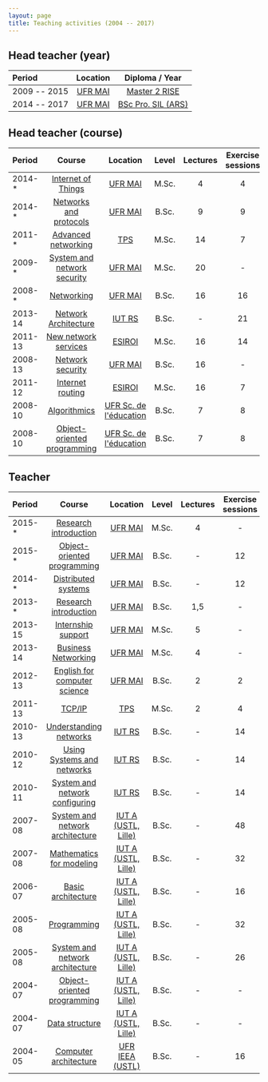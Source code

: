 ```yaml
---
layout: page
title: Teaching activities (2004 -- 2017)
---
```


## Head teacher (year)

| **Period** | **Location** | **Diploma / Year** |
| :------- |:-----:|:-------------:|
| 2009 -- 2015 | [UFR MAI](http://mathinfo.unistra.fr/) | [Master 2 RISE](http://master-informatique.unistra.fr/rise/rise-formation.php) |
| 2014 -- 2017 | [UFR MAI](http://mathinfo.unistra.fr/) | [BSc Pro. SIL (ARS)](http://mathinfo.unistra.fr/offre-de-formation/licence-professionnelle-sil/licence-pro-info-ars-fi/) |

## Head teacher (course)

| **Period** | **Course** | **Location** | **Level** | **Lectures** | **Exercise sessions** | **Lab sessions** |  **Class number** |
| :------- |:----------:| :-----:|:-------------:|:-------------:|:-------------:|:-------------:|:-------------:|
| 2014-* | [Internet of Things](http://mathinfo.unistra.fr/offre-de-formation/ue/?spec=8\|sem=24\|ue=550) | [UFR MAI](http://mathinfo.unistra.fr/) | M.Sc. | 4 | 4 | - | 15 |
| 2014-* | [Networks and protocols](http://mathinfo.unistra.fr/offre-de-formation/ue/?spec=17\|sem=38\|ue=422) | [UFR MAI](http://mathinfo.unistra.fr/) | B.Sc. | 9 | 9 | 12 | 30 |
| 2011-* | [Advanced networking](http://www.telecom-physique.fr/formation/departement-informatique-et-reseaux/) | [TPS](http://www.telecom-physique.fr/) | M.Sc. | 14 | 7 | 8 | 9 |
| 2009-*  | [System and network security](http://mathinfo.unistra.fr/offre-de-formation/ue/?spec=8\|sem=32\|ue=533) | [UFR MAI](http://mathinfo.unistra.fr/) | M.Sc. | 20 | - | 17 | 22 |
| 2008-*  | [Networking](http://mathinfo.unistra.fr/offre-de-formation/mod/?spec=26\|sem=65\|mod=11) |[UFR MAI](http://mathinfo.unistra.fr/) | B.Sc. | 16 | 16 | - | 16 |
| 2013-14 | [Network Architecture](http://iutrs.unistra.fr/images/maquettes/info/IIN_2017_DUT_INFORMATIQUE.pdf) | [IUT RS](http://iutrs.unistra.fr/) | B.Sc. | - | 21 | 28  | 36 |
| 2011-13  | [New network services](http://esiroi.univ-reunion.fr/) | [ESIROI](https://esiroi.univ-reunion.fr/) | M.Sc. | 16 | 14 | - | 10 |
| 2008-13  | [Network security](http://mathinfo.unistra.fr/offre-de-formation/mod/?spec=26\|sem=65\|mod=13) | [UFR MAI](http://mathinfo.unistra.fr/) | B.Sc. | 16 | - | 24  | 15 |
| 2011-12  | [Internet routing](http://esiroi.univ-reunion.fr/) | [ESIROI](https://esiroi.univ-reunion.fr/) | M.Sc. | 16 | 7 | 7 | 10 |
| 2008-10 | [Algorithmics](https://sc-educ.unistra.fr/offre-de-formation/licences/licence-pro-activites-et-techniques-de-communication-lp-atc/) | [UFR Sc. de l'éducation](https://espe.unistra.fr/) | B.Sc. | 7 | 8 | 10  | 11 |
| 2008-10 | [Object-oriented programming](https://sc-educ.unistra.fr/offre-de-formation/licences/licence-pro-activites-et-techniques-de-communication-lp-atc/) | [UFR Sc. de l'éducation](https://espe.unistra.fr/) | B.Sc. | 7 | 8 | 10  | 11 |


## Teacher

**Period** | **Course** | **Location** | **Level** | **Lectures** | **Exercise sessions** | **Lab sessions** |  **Class number** |
| :------- |:----------:| :-----:|:-------------:|:-------------:|:-------------:|:-------------:|:-------------:|
| 2015-* | [Research introduction](http://mathinfo.unistra.fr/offre-de-formation/ue/?spec=8\|sem=33\|ue=706) | [UFR MAI](http://mathinfo.unistra.fr/) | M.Sc. | 4 | - | - | 20 |
| 2015-* | [Object-oriented programming](http://mathinfo.unistra.fr/offre-de-formation/ue/?spec=17\|sem=37\|ue=407) | [UFR MAI](http://mathinfo.unistra.fr/) | B.Sc. | - | 12 | 10 | 35 |
| 2014-* | [Distributed systems](http://mathinfo.unistra.fr/offre-de-formation/ue/?spec=17\|sem=39\|ue=427) | [UFR MAI](http://mathinfo.unistra.fr/) | B.Sc. | - | 12 | - | 36 |
| 2013-* | [Research introduction](http://mathinfo.unistra.fr/offre-de-formation/ue/?spec=17\|sem=39\|ue=696) | [UFR MAI](http://mathinfo.unistra.fr/) | B.Sc. | 1,5 | - | - | 30 |
| 2013-15 | [Internship support](http://mathinfo.unistra.fr/offre-de-formation/ue/?spec=8\|sem=25\|ue=552) | [UFR MAI](http://mathinfo.unistra.fr/) | M.Sc. | 5 | - | - | 18 |
| 2013-14 | [Business Networking](http://mathinfo.unistra.fr/offre-de-formation/ue/?spec=8\|sem=33\|ue=538) | [UFR MAI](http://mathinfo.unistra.fr/) | M.Sc. | 4 | - | - | 20 |
| 2012-13  | [English for computer science](http://mathinfo.unistra.fr/offre-de-formation/ue/?spec=17\|sem=39\|ue=424) | [UFR MAI](http://mathinfo.unistra.fr/) | B.Sc. | 2 | 2 | - | 30 |
| 2011-13 | [TCP/IP](http://www.telecom-physique.fr/formation/departement-informatique-et-reseaux/) | [TPS](http://www.telecom-physique.fr/) | M.Sc. | 2 | 4 | - | 7 |
| 2010-13 | [Understanding networks](http://iutrs.unistra.fr/images/maquettes/info/IIN_2017_DUT_INFORMATIQUE.pdf) | [IUT RS](http://iutrs.unistra.fr/) | B.Sc. | - | 14 | 28 | 32 |
| 2010-12 | [Using Systems and networks](http://iutrs.unistra.fr/images/maquettes/info/IIN_2017_DUT_INFORMATIQUE.pdf) | [IUT RS](http://iutrs.unistra.fr/) | B.Sc. | - | 14 | 28 | 32 |
| 2010-11 | [System and network configuring](http://iutrs.unistra.fr/images/maquettes/info/IIN_2017_DUT_INFORMATIQUE.pdf) | [IUT RS](http://iutrs.unistra.fr/) | B.Sc. | - | 14 | 28 | 32 |
| 2007-08 | [System and network architecture](http://www.iut.univ-lille1.fr/dut-info/) | [IUT A  (USTL, Lille)](http://www.iut-a.univ-lille.fr/)	 | B.Sc. | - | 48 | - | 24 |
| 2007-08 | [Mathematics for modeling](http://www.iut.univ-lille1.fr/dut-info/) | [IUT A  (USTL, Lille)](http://www.iut-a.univ-lille.fr/) | B.Sc. | - | 32 | - | 24 |
| 2006-07 | [Basic architecture](http://www.iut.univ-lille1.fr/dut-info/) | [IUT A  (USTL, Lille)](http://www.iut-a.univ-lille.fr/) | B.Sc. | - | 16 | - | 24 |
| 2005-08 | [Programming](http://www.iut.univ-lille1.fr/dut-info/) | [IUT A  (USTL, Lille)](http://www.iut-a.univ-lille.fr/)	 | B.Sc. | - | 32 | 16 | 24 |
| 2005-08 | [System and network architecture](http://www.iut.univ-lille1.fr/dut-info/) | [IUT A  (USTL, Lille)](http://www.iut-a.univ-lille.fr/)	 | B.Sc. | - | 26 | 5 | 24 |
| 2004-07 | [Object-oriented programming](http://www.iut.univ-lille1.fr/dut-info/) | [IUT A  (USTL, Lille)](http://www.iut-a.univ-lille.fr/) | B.Sc. | - | - | 16 | 12 |
| 2004-07 | [Data structure](http://www.iut.univ-lille1.fr/dut-info/) | [IUT A  (USTL, Lille)](http://www.iut-a.univ-lille.fr/)	 | B.Sc. | - | - |16 | 12 |
| 2004-05 | [Computer architecture](http://fil.univ-lille1.fr/formations/licence/l2-l3-parcours-math-info) | [UFR IEEA  (USTL)](http://ieea.univ-lille1.fr/) | B.Sc. | - | 16 | 16 | 25 |
